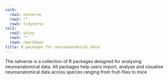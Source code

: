 ```yaml
---
col0:
  row1: natverse
  row2: ""
  row3: tidyverse
col2:
  row2: shiny
  row3: ""
  row4: rmarkdown
title: R packages for neuroanatomical data
---
```


The natverse is a collection of R packages designed for analysing neuroanatomical data. All packages help users import, analyse and visualise neuroanatomical data across species ranging from fruit-flies to mice
